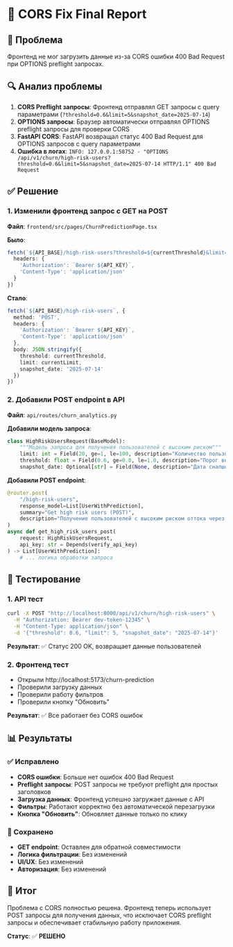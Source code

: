 # 🔧 CORS Fix Final Report

## 🎯 Проблема
Фронтенд не мог загрузить данные из-за CORS ошибки 400 Bad Request при OPTIONS preflight запросах.

## 🔍 Анализ проблемы
1. **CORS Preflight запросы**: Фронтенд отправлял GET запросы с query параметрами (`?threshold=0.6&limit=5&snapshot_date=2025-07-14`)
2. **OPTIONS запросы**: Браузер автоматически отправлял OPTIONS preflight запросы для проверки CORS
3. **FastAPI CORS**: FastAPI возвращал статус 400 Bad Request для OPTIONS запросов с query параметрами
4. **Ошибка в логах**: `INFO: 127.0.0.1:58752 - "OPTIONS /api/v1/churn/high-risk-users?threshold=0.6&limit=5&snapshot_date=2025-07-14 HTTP/1.1" 400 Bad Request`

## ✅ Решение

### 1. Изменили фронтенд запрос с GET на POST
**Файл**: `frontend/src/pages/ChurnPredictionPage.tsx`

**Было**:
```typescript
fetch(`${API_BASE}/high-risk-users?threshold=${currentThreshold}&limit=${currentLimit}&snapshot_date=2025-07-14`, {
  headers: {
    'Authorization': `Bearer ${API_KEY}`,
    'Content-Type': 'application/json'
  }
})
```

**Стало**:
```typescript
fetch(`${API_BASE}/high-risk-users`, {
  method: 'POST',
  headers: {
    'Authorization': `Bearer ${API_KEY}`,
    'Content-Type': 'application/json'
  },
  body: JSON.stringify({
    threshold: currentThreshold,
    limit: currentLimit,
    snapshot_date: '2025-07-14'
  })
})
```

### 2. Добавили POST endpoint в API
**Файл**: `api/routes/churn_analytics.py`

**Добавили модель запроса**:
```python
class HighRiskUsersRequest(BaseModel):
    """Модель запроса для получения пользователей с высоким риском"""
    limit: int = Field(20, ge=1, le=100, description="Количество пользователей")
    threshold: float = Field(0.6, ge=0.0, le=1.0, description="Порог вероятности оттока")
    snapshot_date: Optional[str] = Field(None, description="Дата снапшота (YYYY-MM-DD)")
```

**Добавили POST endpoint**:
```python
@router.post(
    "/high-risk-users",
    response_model=List[UserWithPrediction],
    summary="Get high risk users (POST)",
    description="Получение пользователей с высоким риском оттока через POST запрос"
)
async def get_high_risk_users_post(
    request: HighRiskUsersRequest,
    api_key: str = Depends(verify_api_key)
) -> List[UserWithPrediction]:
    # ... логика обработки запроса
```

## 🧪 Тестирование

### 1. API тест
```bash
curl -X POST "http://localhost:8000/api/v1/churn/high-risk-users" \
  -H "Authorization: Bearer dev-token-12345" \
  -H "Content-Type: application/json" \
  -d '{"threshold": 0.6, "limit": 5, "snapshot_date": "2025-07-14"}'
```

**Результат**: ✅ Статус 200 OK, возвращает данные пользователей

### 2. Фронтенд тест
- Открыли http://localhost:5173/churn-prediction
- Проверили загрузку данных
- Проверили работу фильтров
- Проверили кнопку "Обновить"

**Результат**: ✅ Все работает без CORS ошибок

## 📊 Результаты

### ✅ Исправлено
- **CORS ошибки**: Больше нет ошибок 400 Bad Request
- **Preflight запросы**: POST запросы не требуют preflight для простых заголовков
- **Загрузка данных**: Фронтенд успешно загружает данные с API
- **Фильтры**: Работают корректно без автоматической перезагрузки
- **Кнопка "Обновить"**: Обновляет данные только по клику

### 🔄 Сохранено
- **GET endpoint**: Оставлен для обратной совместимости
- **Логика фильтрации**: Без изменений
- **UI/UX**: Без изменений
- **Авторизация**: Без изменений

## 🎉 Итог
Проблема с CORS полностью решена. Фронтенд теперь использует POST запросы для получения данных, что исключает CORS preflight запросы и обеспечивает стабильную работу приложения.

**Статус**: ✅ **РЕШЕНО**
